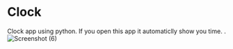 # Clock
Clock app using python.
If you open this app it automaticlly show you time.
.![Screenshot (6)](https://github.com/Harshit2012/Clock/assets/105143145/062c0047-c9d5-4b9e-9b64-272bb51b8ba3)
